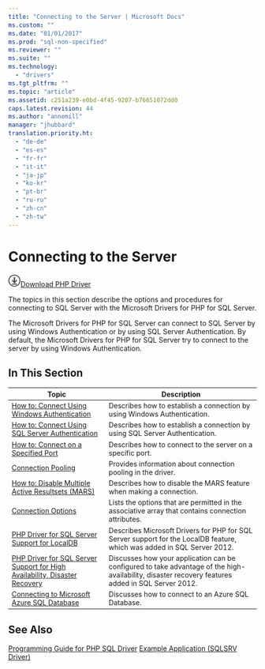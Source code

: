```yaml
---
title: "Connecting to the Server | Microsoft Docs"
ms.custom: ""
ms.date: "01/01/2017"
ms.prod: "sql-non-specified"
ms.reviewer: ""
ms.suite: ""
ms.technology: 
  - "drivers"
ms.tgt_pltfrm: ""
ms.topic: "article"
ms.assetid: c251a239-e0bd-4f45-9207-b76651072dd0
caps.latest.revision: 44
ms.author: "annemill"
manager: "jhubbard"
translation.priority.ht: 
  - "de-de"
  - "es-es"
  - "fr-fr"
  - "it-it"
  - "ja-jp"
  - "ko-kr"
  - "pt-br"
  - "ru-ru"
  - "zh-cn"
  - "zh-tw"
---
```

# Connecting to the Server
![Download](../../ssdt/media/download.png)[Download PHP Driver](https://www.microsoft.com/download/details.aspx?id=20098)

The topics in this section describe the options and procedures for connecting to SQL Server with the Microsoft Drivers for PHP for SQL Server.  
  
The Microsoft Drivers for PHP for SQL Server can connect to SQL Server by using Windows Authentication or by using SQL Server Authentication. By default, the Microsoft Drivers for PHP for SQL Server try to connect to the server by using Windows Authentication.  
  
## In This Section  
  
|Topic|Description|  
|---------|---------------|  
|[How to: Connect Using Windows Authentication](../../connect/php/how-to--connect-using-windows-authentication.md)|Describes how to establish a connection by using Windows Authentication.|  
|[How to: Connect Using SQL Server Authentication](../../connect/php/how-to--connect-using-sql-server-authentication.md)|Describes how to establish a connection by using SQL Server Authentication.|  
|[How to: Connect on a Specified Port](../../connect/php/how-to--connect-on-a-specified-port.md)|Describes how to connect to the server on a specific port.|  
|[Connection Pooling](../../connect/php/connection-pooling--microsoft-drivers-for-php-for-sql-server-.md)|Provides information about connection pooling in the driver.|  
|[How to: Disable Multiple Active Resultsets (MARS)](../../connect/php/how-to--disable-multiple-active-resultsets--mars-.md)|Describes how to disable the MARS feature when making a connection.|  
|[Connection Options](../../connect/php/connection-options.md)|Lists the options that are permitted in the associative array that contains connection attributes.|  
|[PHP Driver for SQL Server Support for LocalDB](../../connect/php/php-driver-for-sql-server-support-for-localdb.md)|Describes Microsoft Drivers for PHP for SQL Server support for the LocalDB feature, which was added in SQL Server 2012.|  
|[PHP Driver for SQL Server Support for High Availability, Disaster Recovery](../../connect/php/php-driver-for-sql-server-support-for-high-availability--disaster-recovery.md)|Discusses how your application can be configured to take advantage of the high-availability, disaster recovery features added in SQL Server 2012.|  
|[Connecting to Microsoft Azure SQL Database](../../connect/php/connecting-to-microsoft-azure-sql-database.md)|Discusses how to connect to an Azure SQL Database.|  
  
## See Also  
[Programming Guide for PHP SQL Driver](../../connect/php/programming-guide-for-php-sql-driver.md)
[Example Application &#40;SQLSRV Driver&#41;](../../connect/php/example-application--sqlsrv-driver-.md)  
  
